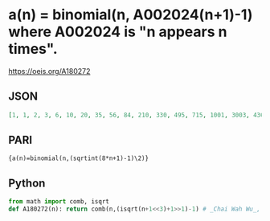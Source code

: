 # a\(n\) \= binomial\(n, A002024\(n\+1\)\-1\) where A002024 is "n appears n times"\.
https://oeis.org/A180272
## JSON
```JSON
[1, 1, 2, 3, 6, 10, 20, 35, 56, 84, 210, 330, 495, 715, 1001, 3003, 4368, 6188, 8568, 11628, 15504, 54264, 74613, 100947, 134596, 177100, 230230, 296010, 1184040, 1560780, 2035800, 2629575, 3365856, 4272048, 5379616, 6724520, 30260340, 38608020, 48903492]
```
## PARI
```PARI
{a(n)=binomial(n,(sqrtint(8*n+1)-1)\2)}
```
## Python
```Python
from math import comb, isqrt
def A180272(n): return comb(n,(isqrt(n+1<<3)+1>>1)-1) # _Chai Wah Wu_, Oct 17 2022
```

